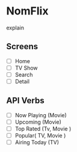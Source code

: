 # NomFlix

explain

## Screens

- [ ] Home
- [ ] TV Show
- [ ] Search
- [ ] Detail

## API Verbs

- [ ] Now Playing (Movie)
- [ ] Upcoming (Movie)
- [ ] Top Rated (Tv, Movie )
- [ ] Popular( TV, Movie )
- [ ] Airing Today (TV)
